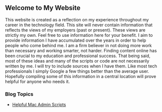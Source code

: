 ## Welcome to My Website

This website is created as a reflection on my experience throughout my career in the technology field. This site will never contain information that reflects the views of my employers (past or present). These views are strictly my own. Feel free to use information here for your benefit. I aim to provide information I have accumulated over the years in order to help people who come behind me. I am a firm believer in not doing more work than necessary and working smarter, not harder. Finding content online has been crucial to my education and professional success. That being said, most of these ideas and many of the scripts or code are not necessarily written by me. I will try to include sources when I have them. Like most tech professionals I simply Google a few things better than the average user. Hopefully compiling some of this information in a central location will prove helpful for anyone who needs it.


### Blog Topics

* [Helpful Mac Admin Scripts](https://patrickhaughney.com/macscripts.html)
